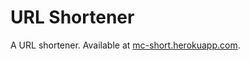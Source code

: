 # URL Shortener
A URL shortener. Available at [mc-short.herokuapp.com](http://mc-short.herokuapp.com).
